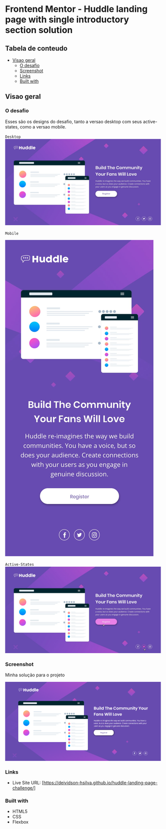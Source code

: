 # Frontend Mentor - Huddle landing page with single introductory section solution

## Tabela de conteudo

- [Visao geral](#visao-geral)
  - [O desafio](#o-desafio)
  - [Screenshot](#screenshot)
  - [Links](#links)
  - [Built with](#built-with)
  



## Visao geral

### O desafio

Esses são os designs do desafio, tanto a versao desktop com seus active-states, como a versao mobile.

`Desktop`
<img src="src/design/desktop-design.jpg" alt="desktop design">


`Mobile`

<img src="src/design/mobile-design.jpg" alt="mobile design">

`Active-States`
<img src="src/design/active-states.jpg" alt="active states">

### Screenshot

Minha solução para o projeto

![](./src/design/my-resolution.png)


### Links

- Live Site URL: [https://deividson-hsilva.github.io/huddle-landing-page-challenge/]


### Built with

- HTML5 
- CSS 
- Flexbox

